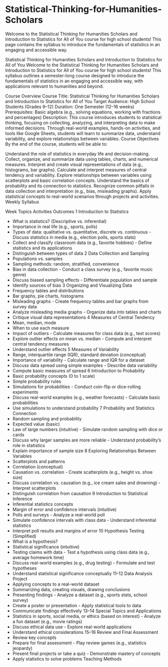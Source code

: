 # Statistical-Thinking-for-Humanities-Scholars
Welcome to the Statistical Thinking for Humanities Scholars and Introduction to Statistics for All of You course for high school students! This page contains the syllabus  to introduce the fundamentals of statistics in an engaging and accessible way.


Statistical Thinking for Humanities Scholars and Introduction to Statistics for All of You
Welcome to the Statistical Thinking for Humanities Scholars and Introduction to Statistics for All of You course for high school students! This syllabus outlines a semester-long course designed to introduce the fundamentals of statistics in an engaging and accessible way, with applications relevant to humanities and beyond.

Course Overview
Course Title: Statistical Thinking for Humanities Scholars and Introduction to Statistics for All of You
Target Audience: High School Students (Grades 9–12)
Duration: One Semester (12–16 weeks)
Prerequisites: Basic algebra (e.g., solving equations, working with fractions and percentages)
Description: This course introduces students to statistical thinking, focusing on collecting, analyzing, and interpreting data to make informed decisions. Through real-world examples, hands-on activities, and tools like Google Sheets, students will learn to summarize data, understand variability, and explore relationships between variables.
Course Objectives
By the end of the course, students will be able to:

Understand the role of statistics in everyday life and decision-making.
Collect, organize, and summarize data using tables, charts, and numerical measures.
Interpret and create visual representations of data (e.g., histograms, bar graphs).
Calculate and interpret measures of central tendency and variability.
Explore relationships between variables using scatterplots and basic correlation concepts.
Understand the basics of probability and its connection to statistics.
Recognize common pitfalls in data collection and interpretation (e.g., bias, misleading graphs).
Apply statistical concepts to real-world scenarios through projects and activities.
Weekly Syllabus

Week	Topics	Activities	Outcomes
1	Introduction to Statistics
- What is statistics? (Descriptive vs. inferential)
- Importance in real life (e.g., sports, polls)
- Types of data: qualitative vs. quantitative, discrete vs. continuous	- Discuss statistics in media (e.g., election polls, sports stats)
- Collect and classify classroom data (e.g., favorite hobbies)	- Define statistics and its applications
- Distinguish between types of data
2	Data Collection and Sampling
- Populations vs. samples
- Sampling methods: random, stratified, convenience
- Bias in data collection	- Conduct a class survey (e.g., favorite music genre)
- Discuss biased sampling effects	- Differentiate population and sample
- Identify sources of bias
3	Organizing and Visualizing Data
- Frequency tables and distributions
- Bar graphs, pie charts, histograms
- Misleading graphs	- Create frequency tables and bar graphs from survey data
- Analyze misleading media graphs	- Organize data into tables and charts
- Critique visual data representations
4	Measures of Central Tendency
- Mean, median, mode
- When to use each measure
- Impact of outliers	- Calculate measures for class data (e.g., test scores)
- Explore outlier effects on mean vs. median	- Compute and interpret central tendency measures
- Understand outlier effects
5	Measures of Variability
- Range, interquartile range (IQR), standard deviation (conceptual)
- Importance of variability	- Calculate range and IQR for a dataset
- Discuss data spread using simple examples	- Describe data variability
- Compute basic measures of spread
6	Introduction to Probability
- Basic probability concepts (0 to 1 scale)
- Simple probability rules
- Simulations for probabilities	- Conduct coin-flip or dice-rolling experiments
- Discuss real-world examples (e.g., weather forecasts)	- Calculate basic probabilities
- Use simulations to understand probability
7	Probability and Statistics Connection
- Random sampling and probability
- Expected value (basic)
- Law of large numbers (intuitive)	- Simulate random sampling with dice or cards
- Discuss why larger samples are more reliable	- Understand probability’s role in statistics
- Explain importance of sample size
8	Exploring Relationships Between Variables
- Scatterplots and patterns
- Correlation (conceptual)
- Causation vs. correlation	- Create scatterplots (e.g., height vs. shoe size)
- Discuss correlation vs. causation (e.g., ice cream sales and drowning)	- Interpret scatterplots
- Distinguish correlation from causation
9	Introduction to Statistical Inference
- Inferential statistics concepts
- Margin of error and confidence intervals (intuitive)
- Polls and surveys	- Analyze a real-world poll
- Simulate confidence intervals with class data	- Understand inferential statistics
- Interpret poll results and margins of error
10	Hypothesis Testing (Simplified)
- What is a hypothesis?
- Statistical significance (intuitive)
- Testing claims with data	- Test a hypothesis using class data (e.g., average homework time)
- Discuss real-world examples (e.g., drug testing)	- Formulate and test hypotheses
- Understand statistical significance conceptually
11–12	Data Analysis Project
- Applying concepts to a real-world dataset
- Summarizing data, creating visuals, drawing conclusions
- Presenting findings	- Analyze a dataset (e.g., sports stats, school survey)
- Create a poster or presentation	- Apply statistical tools to data
- Communicate findings effectively
13–14	Special Topics and Applications
- Statistics in sports, social media, or ethics (based on interest)	- Analyze a fun dataset (e.g., movie ratings)
- Discuss ethical data use	- Explore real-world applications
- Understand ethical considerations
15–16	Review and Final Assessment
- Review key concepts
- Prepare for final assessment	- Play review games (e.g., statistics jeopardy)
- Present final projects or take a quiz	- Demonstrate mastery of concepts
- Apply statistics to solve problems
Teaching Methods
